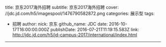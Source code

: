 title: 京东2017海外招聘
subtitle: 京东2017海外招聘
cover: //jdc.jd.com/h5/imagespool/1476790582872.png
categories: 展示型
tags:
  - 招聘
author:
  nick: 京东
  github_name: JDC
date: 2016-10-17T16:00:00.000Z
publishDate: 2016-07-21T11:19:15.583Z
link: http://jdc.jd.com/h5/jd-campus-2017/international/index.html
---